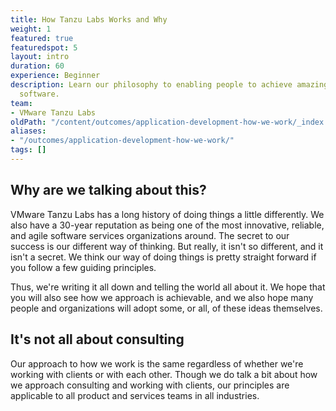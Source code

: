 ```yaml
---
title: How Tanzu Labs Works and Why
weight: 1
featured: true
featuredspot: 5
layout: intro
duration: 60
experience: Beginner
description: Learn our philosophy to enabling people to achieve amazing outcomes through
  software.
team:
- VMware Tanzu Labs
oldPath: "/content/outcomes/application-development-how-we-work/_index.md"
aliases:
- "/outcomes/application-development-how-we-work/"
tags: []
---
```

## Why are we talking about this?
VMware Tanzu Labs has a long history of doing things a little differently. We also have a 30-year reputation as being one of the most innovative, reliable, and agile software services organizations around. The secret to our success is our different way of thinking. But really, it isn't so different, and it isn't a secret. We think our way of doing things is pretty straight forward if you follow a few guiding principles.

Thus, we're writing it all down and telling the world all about it. We hope that you will also see how we approach is achievable, and we also hope many people and organizations will adopt some, or all, of these ideas themselves.

## It's not all about consulting
Our approach to how we work is the same regardless of whether we're working with clients or with each other. Though we do talk a bit about how we approach consulting and working with clients, our principles are applicable to all product and services teams in all industries. 